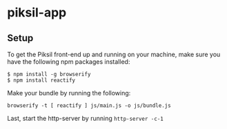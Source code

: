 # piksil-app

## Setup

To get the Piksil front-end up and running on your machine, make sure you have the following npm packages installed: 

```
$ npm install -g browserify
$ npm install reactify
```

Make your bundle by running the following:

```
browserify -t [ reactify ] js/main.js -o js/bundle.js
```

Last, start the http-server by running ```http-server -c-1```
